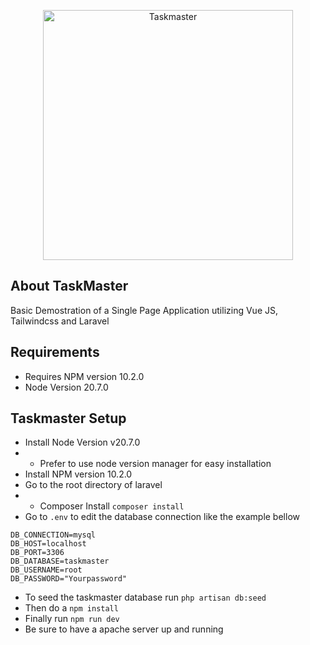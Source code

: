 <p align="center"><a href="https://laravel.com" target="_blank"><img src="https://raw.githubusercontent.com/laravel/art/master/logo-lockup/5%20SVG/2%20CMYK/1%20Full%20Color/laravel-logolockup-cmyk-red.svg" width="400" alt="Taskmaster"></a></p>


## About TaskMaster

Basic Demostration of a Single Page Application utilizing Vue JS, Tailwindcss and Laravel

## Requirements

- Requires NPM version 10.2.0
- Node Version 20.7.0
## Taskmaster Setup

- Install Node Version v20.7.0 
- - Prefer to use node version manager for easy installation
- Install NPM version 10.2.0
- Go to the root directory of laravel
- - Composer Install `composer install`
- Go to `.env` to edit the database connection like the example bellow
```
DB_CONNECTION=mysql
DB_HOST=localhost
DB_PORT=3306
DB_DATABASE=taskmaster
DB_USERNAME=root
DB_PASSWORD="Yourpassword"
```
- To seed the taskmaster database run `php artisan db:seed`
- Then do a `npm install`
- Finally run `npm run dev`
- Be sure to have a apache server up and running
